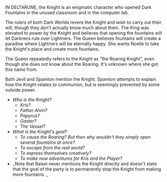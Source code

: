 IN DELTARUNE, the Knight is an enigmatic character who opened Dark Fountains in the unused classroom and in the computer lab.

The rulers of both Dark Worlds revere the Knight and wish to carry out their will, though they don't actually know much about them. 
The King was elevated to power by the Knight and believes that opening the fountains will let Darkners rule over Lightners. 
The Queen believes fountains will create a paradise where Lightners will be eternally happy. She wants <a onclick="loadFile('Noelle Holiday.md')">Noelle</a> to take the Knight's place and create more fountains.

The Queen repeatedly refers to the Knight as "the Roaring Knight", even though she does not know about <a onclick="loadFile('The Roaring.md')">the Roaring</a>. It's unknown where she got this name from.

Both Jevil and Spamton mention the Knight. Spamton attempts to explain how the Knight relates to communion, but is seemingly prevented by some outside power.

- _Who is the Knight?_
	- _<a onclick="loadFile('Kris.md')">Kris</a>?_
	- _<a onclick="loadFile('ather Alvin.md')">Father Alvin</a>?_
	- _<a onclick="loadFile('Papyrus.md')">Papyrus</a>?_
	- _<a onclick="loadFile('Doctor W. D. Gaster.md')">Gaster</a>?_
	- _<a onclick="loadFile('Vessel.md')">The Vessel</a>?_
- _What is the Knight's goal?_
	- _To cause <a onclick="loadFile('The Roaring.md')">the Roaring</a>? But then why wouldn't they simply open several fountains at once?_
	- _To escape from the real world?_
	- _To express themselves creatively?_
	- _To make new adventures for <a onclick="loadFile('Kris.md')">Kris</a> and <a onclick="loadFile('Red Soul.md')">the Player</a>?_
- _Note that <a onclick="loadFile('Ralsei.md')">Ralsei</a> never mentions the Knight directly and doesn't state that the goal of the party is to permanently stop the Knight from making more fountains. _

